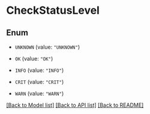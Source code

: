 # CheckStatusLevel

## Enum


* `UNKNOWN` (value: `"UNKNOWN"`)

* `OK` (value: `"OK"`)

* `INFO` (value: `"INFO"`)

* `CRIT` (value: `"CRIT"`)

* `WARN` (value: `"WARN"`)


[[Back to Model list]](../README.md#documentation-for-models) [[Back to API list]](../README.md#documentation-for-api-endpoints) [[Back to README]](../README.md)



